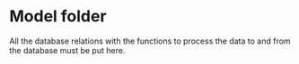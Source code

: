 # Model folder
All the database relations with the functions to process the data to and from the database must be put here.